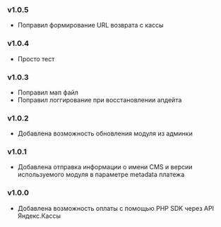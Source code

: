 ### v1.0.5
* Поправил формирование URL возврата с кассы

### v1.0.4
* Просто тест

### v1.0.3
* Поправил мап файл
* Поправил логгирование при восстановлении апдейта

### v1.0.2
* Добавлена возможность обновления модуля из админки

### v1.0.1
* Добавлена отправка информации о имени CMS и версии используемого модуля в параметре metadata платежа

### v1.0.0
* Добавлена возможность оплаты с помощью PHP SDK через API Яндекс.Кассы

